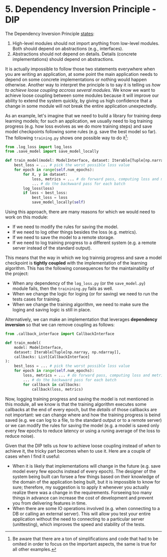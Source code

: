 # 5. Dependency Inversion Principle - DIP

The Dependency Inversion Principle [states](https://en.wikipedia.org/wiki/Dependency_inversion_principle#cite_note-Martin2003-1):

1. High-level modules should not import anything from low-level modules. Both should depend on abstractions (e.g., interfaces).
2. Abstractions should not depend on details. Details (concrete implementations) should depend on abstractions.

It is actually impossible to follow those two statements everywhere when you are writing an application, at some point the main application needs to depend on some concrete implementations or nothing would happen otherwise. Another way to interpret the principle is to say it is telling us _how to achieve loose coupling accross several modules_. We know we want to achieve loose coupling between some modules because it will improve our ability to extend the system quickly, by giving us high confidence that a change in some module will not break the entire application unexpectedly. 

As an example, let's imagine that we need to build a library for training deep learning models; for such an application, we usually need to log training progress (e.g. how loss evolves as we do more training steps) and save model checkpoints following some rules (e.g. save the best model so far). The following `training.py` shows one possible way to do it[^1]:

```python
from .log_loss import log_loss
from .save_model import save_model_locally

def train_model(model: ModelInterface, dataset: Iterable[Tuple[np.narray, np.ndarray]]):
    best_loss = ... # pick the worst possible loss value
    for epoch in range(self.num_epochs):
        for X, y in dataset:
            loss, metrics = ... # do forward pass, computing loss and metrics
            ... # do the backwward pass for each batch
        log_loss(loss)
        if loss < best_loss:
            best_loss = loss
            save_model_locally(self)
```
Using this approach, there are many reasons for which we would need to work on this module:
* If we need to modify the rules for saving the model.
* If we need to log other things besides the loss (e.g. metrics).
* If we need to save the model to a remote storage.
* If we need to log training progress to a different system (e.g. a remote server instead of the standard output).

This means that the way in which we log trainnig progress and save a model checkpoint is **tightly coupled** with the implementation of the learning algorithm. This has the following consequences for the maintainability of the project:
* When any dependency of the `log_loss.py` (or the `save_model.py`) module fails, then the `trainining.py` fails as well.
* When we change the logic for loging (or for saving) we need to run the tests cases for training.
* When we change the training algorithm, we need to make sure the loging and saving logic is still in place.

Alternatively, we can make an implementation that leverages **dependency inversion** so that we can remove coupling as follows:

```python
from .callback_interface import CallbackInterface

def train_model(
    model: ModelInterface,
    dataset: Iterable[Tuple[np.narray, np.ndarray]],
    callbacks: List[CallbackInterface]
):
    best_loss = ... # pick the worst possible loss value
    for epoch in range(self.num_epochs):
        loss, metrics = ... # do forward pass, computing loss and metrics
        ... # do the backwward pass for each batch
        for callback in callbacks:
            callback(loss, metrics)
```
Now, logging training progress and saving the model is not mentioned in this module, all we know is that the training algorithm executes some callbacks at the end of every epoch, but the _details_ of those callbacks are not important: we can change where and how the training progress is beind saved (e.g. we can log to a file, to the standard output or to a remote server) or we can modify the rules for saving the model (e.g. a model is saved only every few epochs to reduce latency or using a runing average of the loss to reduce noise).

Given that the DIP tells us _how_ to achieve loose coupling instead of _when_ to achieve it, the tricky part becomes when to use it. Here are a couple of cases when I find it useful:
* When it is likely that implementations will change in the future (e.g. save model every few epochs instead of every epoch). The designer of the system being built can forsee a few things based on their knowledge of the domain of the application being built, but it is impossible to know for sure; therefore, my suggestion is to apply it whenever you actually realize there was a change in the requirements. Forseeing too many things in advance can increase the cost of development and prevent you from delivering features in time. 
* When there are some IO operations involved (e.g. when connecting to a DB or calling an external server). This will allow you test your entire application without the need to connecting to a particular server (unittesting), which improves the speed and stability of the tests.


[^1]: Be aware that there are a ton of simplifications and code that had to be omited in order to focus on the important aspects, the same is true for all other examples.
